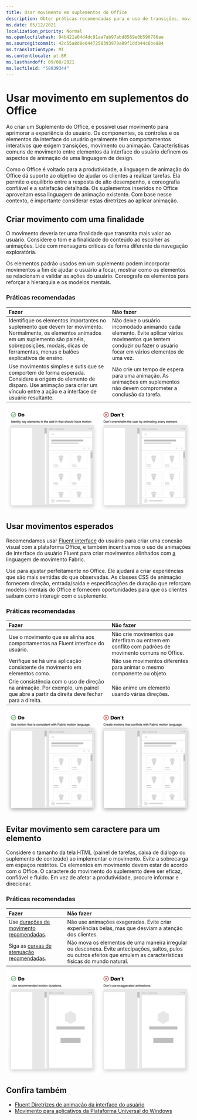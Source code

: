 ```yaml
---
title: Usar movimento em suplementos do Office
description: Obter práticas recomendadas para o uso de transições, movimento ou animação em Office de complementos.
ms.date: 05/12/2021
localization_priority: Normal
ms.openlocfilehash: 94b421a04d4dc91aa7ab97abd8569e0b590786ae
ms.sourcegitcommit: 42c55a8d8e0447258393979a09f1ddb44c6be884
ms.translationtype: MT
ms.contentlocale: pt-BR
ms.lasthandoff: 09/08/2021
ms.locfileid: "58939344"
---
```

# <a name="using-motion-in-office-add-ins"></a>Usar movimento em suplementos do Office

Ao criar um Suplemento do Office, é possível usar movimento para aprimorar a experiência do usuário. Os componentes, os controles e os elementos da interface do usuário geralmente têm comportamentos interativos que exigem transições, movimento ou animação. Características comuns de movimento entre elementos da interface do usuário definem os aspectos de animação de uma linguagem de design.

Como o Office é voltado para a produtividade, a linguagem de animação do Office dá suporte ao objetivo de ajudar os clientes a realizar tarefas. Ela permite o equilíbrio entre a resposta de alto desempenho, a coreografia confiável e a satisfação detalhada. Os suplementos inseridos no Office aproveitam essa linguagem de animação existente. Com base nesse contexto, é importante considerar estas diretrizes ao aplicar animação.

## <a name="create-motion-with-a-purpose"></a>Criar movimento com uma finalidade

O movimento deveria ter uma finalidade que transmita mais valor ao usuário. Considere o tom e a finalidade do conteúdo ao escolher as animações. Lide com mensagens críticas de forma diferente da navegação exploratória.

Os elementos padrão usados em um suplemento podem incorporar movimentos a fim de ajudar o usuário a focar, mostrar como os elementos se relacionam e validar as ações do usuário. Coreografe os elementos para reforçar a hierarquia e os modelos mentais.

### <a name="best-practices"></a>Práticas recomendadas

|Fazer|Não fazer|
|:-----|:-----|
|Identifique os elementos importantes no suplemento que devem ter movimento. Normalmente, os elementos animados em um suplemento são painéis, sobreposições, modais, dicas de ferramentas, menus e balões explicativos de ensino.| Não deixe o usuário incomodado animando cada elemento. Evite aplicar vários movimentos que tentem conduzir ou fazer o usuário focar em vários elementos de uma vez. |
|Use movimentos simples e sutis que se comportem de forma esperada. Considere a origem do elemento de disparo. Use animação para criar um vínculo entre a ação e a interface de usuário resultante. | Não crie um tempo de espera para uma animação. As animações em suplementos não devem comprometer a conclusão da tarefa.|

![GIF que mostra uma abertura de painel com elementos móveis mínimos ao lado de um GIF que mostra uma abertura de painel com muitos elementos móveis.](../images/add-in-motion-purpose.gif)

## <a name="use-expected-motions"></a>Usar movimentos esperados

Recomendamos usar [Fluent interface](https://developer.microsoft.com/fluentui#/) do usuário para criar uma conexão visual com a plataforma Office, e também incentivamos o uso de animações de interface do usuário Fluent para criar movimentos alinhados com [a](https://developer.microsoft.com/fluentui#/styles/web/motion) linguagem de movimento Fabric.

Use para ajustar perfeitamente no Office. Ele ajudará a criar experiências que são mais sentidas do que observadas. As classes CSS de animação fornecem direção, entrada/saída e especificações de duração que reforçam modelos mentais do Office e fornecem oportunidades para que os clientes saibam como interagir com o suplemento.

### <a name="best-practices"></a>Práticas recomendadas

|Fazer|Não fazer|
|:-----|:-----|
|Use o movimento que se alinha aos comportamentos na Fluent interface do usuário.| Não crie movimentos que interfiram ou entrem em conflito com padrões de movimento comuns no Office.
|Verifique se há uma aplicação consistente de movimento em elementos como.| Não use movimentos diferentes para animar o mesmo componente ou objeto.|
|Crie consistência com o uso de direção na animação. Por exemplo, um painel que abre a partir da direita deve fechar para a direita.|Não anime um elemento usando várias direções.

![GIF que mostra uma abertura modal de forma esperada ao lado de um GIF que mostra uma abertura modal de uma maneira inesperada.](../images/add-in-motion-expected.gif)

## <a name="avoid-out-of-character-motion-for-an-element"></a>Evitar movimento sem caractere para um elemento

Considere o tamanho da tela HTML (painel de tarefas, caixa de diálogo ou suplemento de conteúdo) ao implementar o movimento. Evite a sobrecarga em espaços restritos. Os elementos em movimento devem estar de acordo com o Office. O caractere do movimento do suplemento deve ser eficaz, confiável e fluido. Em vez de afetar a produtividade, procure informar e direcionar.

### <a name="best-practices"></a>Práticas recomendadas

|Fazer|Não fazer|
|:-----|:-----|
| Use [durações de movimento recomendadas](https://developer.microsoft.com/fluentui#/styles/web/motion). | Não use animações exageradas. Evite criar experiências belas, mas que desviam a atenção dos clientes.
| Siga as [curvas de atenuação recomendadas](/windows/uwp/design/motion/timing-and-easing#easing-in-fluent-motion).  |Não mova os elementos de uma maneira irregular ou desconexa. Evite antecipações, saltos, pulos ou outros efeitos que emulem as características físicas do mundo natural.|

![GIF que mostra blocos carregando usando um fade-in suave ao lado de um GIF que mostra blocos carregando com salto.](../images/add-in-motion-character.gif)

## <a name="see-also"></a>Confira também

* [Fluent Diretrizes de animação da interface do usuário](https://developer.microsoft.com/fluentui#/styles/web/motion)
* [Movimento para aplicativos da Plataforma Universal do Windows](/windows/uwp/design/motion)
